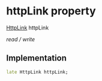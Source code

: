 


# httpLink property







[HttpLink](https://pub.dev/documentation/gql_http_link/1.0.1/gql_http_link/HttpLink-class.html) httpLink
  
_<span class="feature">read / write</span>_






## Implementation

```dart
late HttpLink httpLink;
```







